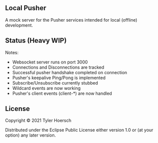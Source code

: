 ## Local Pusher

A mock server for the Pusher services intended for local (offline) development.

## Status (Heavy WIP)

Notes:
* Websocket server runs on port 3000
* Connections and Disconnections are tracked
* Successful pusher handshake completed on connection
* Pusher's keepalive Ping/Pong is implemented
* Subscribe/Unsubscribe currently stubbed
* Wildcard events are now working
* Pusher's client events (client-*) are now handled

## License

Copyright © 2021 Tyler Hoersch

Distributed under the Eclipse Public License either version 1.0 or (at
your option) any later version.